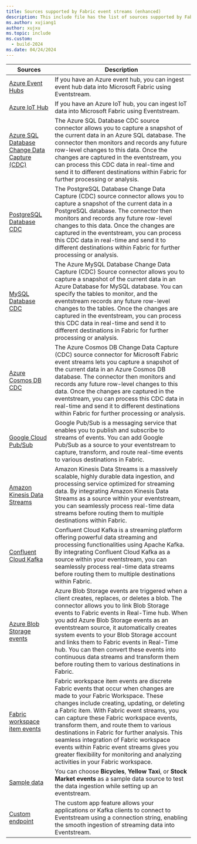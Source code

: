 ```yaml
---
title: Sources supported by Fabric event streams (enhanced)
description: This include file has the list of sources supported by Fabric event streams with enhanced capabilities.
ms.author: xujiang1
author: xujxu 
ms.topic: include
ms.custom:
  - build-2024
ms.date: 04/24/2024
---
```


| Sources          | Description |
| --------------- | ---------- |
| [Azure Event Hubs](add-source-azure-event-hubs.md) | If you have an Azure event hub, you can ingest event hub data into Microsoft Fabric using Eventstream.  |
| [Azure IoT Hub](add-source-azure-iot-hub.md) | If you have an Azure IoT hub, you can ingest IoT data into Microsoft Fabric using Eventstream.  |
| [Azure SQL Database Change Data Capture (CDC)](add-source-azure-sql-database-change-data-capture.md) | The Azure SQL Database CDC source connector allows you to capture a snapshot of the current data in an Azure SQL database. The connector then monitors and records any future row-level changes to this data. Once the changes are captured in the eventstream, you can process this CDC data in real-time and send it to different destinations within Fabric for further processing or analysis. |
| [PostgreSQL Database CDC](add-source-postgresql-database-change-data-capture.md) | The PostgreSQL Database Change Data Capture (CDC) source connector allows you to capture a snapshot of the current data in a PostgreSQL database. The connector then monitors and records any future row-level changes to this data. Once the changes are captured in the eventstream, you can process this CDC data in real-time and send it to different destinations within Fabric for further processing or analysis. |
| [MySQL Database CDC](add-source-mysql-database-change-data-capture.md) | The Azure MySQL Database Change Data Capture (CDC) Source connector allows you to capture a snapshot of the current data in an Azure Database for MySQL database. You can specify the tables to monitor, and the eventstream records any future row-level changes to the tables. Once the changes are captured in the eventstream, you can process this CDC data in real-time and send it to different destinations in Fabric for further processing or analysis. |
| [Azure Cosmos DB CDC](add-source-azure-cosmos-db-change-data-capture.md) | The Azure Cosmos DB Change Data Capture (CDC) source connector for Microsoft Fabric event streams lets you capture a snapshot of the current data in an Azure Cosmos DB database. The connector then monitors and records any future row-level changes to this data. Once the changes are captured in the eventstream, you can process this CDC data in real-time and send it to different destinations within Fabric for further processing or analysis. |
| [Google Cloud Pub/Sub](add-source-google-cloud-pub-sub.md) | Google Pub/Sub is a messaging service that enables you to publish and subscribe to streams of events. You can add Google Pub/Sub as a source to your eventstream to capture, transform, and route real-time events to various destinations in Fabric. | 
| [Amazon Kinesis Data Streams](add-source-amazon-kinesis-data-streams.md) | Amazon Kinesis Data Streams is a massively scalable, highly durable data ingestion, and processing service optimized for streaming data. By integrating Amazon Kinesis Data Streams as a source within your eventstream, you can seamlessly process real-time data streams before routing them to multiple destinations within Fabric. |
| [Confluent Cloud Kafka](add-source-confluent-kafka.md) | Confluent Cloud Kafka is a streaming platform offering powerful data streaming and processing functionalities using Apache Kafka. By integrating Confluent Cloud Kafka as a source within your eventstream, you can seamlessly process real-time data streams before routing them to multiple destinations within Fabric. |
| [Azure Blob Storage events](add-source-azure-blob-storage.md) | Azure Blob Storage events are triggered when a client creates, replaces, or deletes a blob. The connector allows you to link Blob Storage events to Fabric events in Real-Time hub. When you add Azure Blob Storage events as an eventstream source, it automatically creates system events to your Blob Storage account and links them to Fabric events in Real-Time hub. You can then convert these events into continuous data streams and transform them before routing them to various destinations in Fabric.|
| [Fabric workspace item events](add-source-fabric-workspace.md) | Fabric workspace item events are discrete Fabric events that occur when changes are made to your Fabric Workspace. These changes include creating, updating, or deleting a Fabric item. With Fabric event streams, you can capture these Fabric workspace events, transform them, and route them to various destinations in Fabric for further analysis. This seamless integration of Fabric workspace events within Fabric event streams gives you greater flexibility for monitoring and analyzing activities in your Fabric workspace.|
| [Sample data](add-source-sample-data.md) | You can choose **Bicycles**, **Yellow Taxi**, or **Stock Market events** as a sample data source to test the data ingestion while setting up an eventstream. |
| [Custom endpoint](add-source-custom-app.md) | The custom app feature allows your applications or Kafka clients to connect to Eventstream using a connection string, enabling the smooth ingestion of streaming data into Eventstream. |
